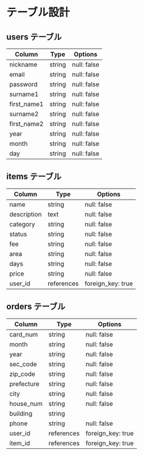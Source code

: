 # テーブル設計

## users テーブル

| Column   | Type   | Options     |
| -------- | ------ | ----------- |
| nickname | string | null: false |
| email    | string | null: false |
| password | string | null: false |
| surname1    | string | null: false |
| first_name1 | string | null: false |
| surname2    | string | null: false |
| first_name2 | string | null: false |
| year  | string | null: false |
| month | string | null: false |
| day   | string | null: false |

## items テーブル

| Column | Type   | Options     |
| ------ | ------ | ----------- |
| name   | string | null: false |
| description | text | null: false |
| category | string | null: false |
| status   | string | null: false |
| fee     | string | null: false |
| area    | string | null: false |
| days    | string | null: false |
| price   | string | null: false |
| user_id | references | foreign_key: true |


## orders テーブル

| Column  | Type       | Options                        |
| ------- | ---------- | ------------------------------ |
| card_num | string | null: false |
| month    | string | null: false |
| year     | string | null: false |
| sec_code | string | null: false |
| zip_code | string | null: false |
| prefecture | string | null: false |
| city       | string | null: false |
| house_num  | string | null: false |
| building   | string |
| phone      | string | null: false |
| user_id    | references | foreign_key: true |
| item_id    | references | foreign_key: true |